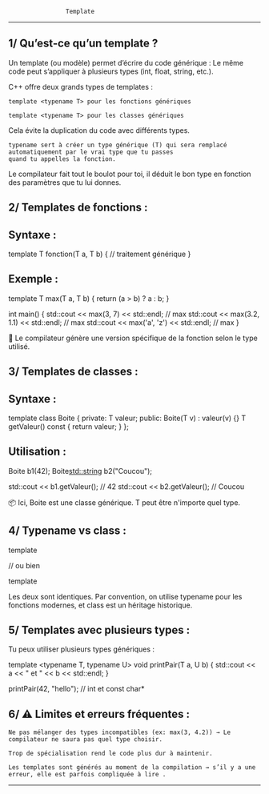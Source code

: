 					Template 
************************************************************************************************

1/ Qu’est-ce qu’un template ?
-----------------------------

Un template (ou modèle) permet d’écrire du code générique :
Le même code peut s’appliquer à plusieurs types (int, float, string, etc.).

C++ offre deux grands types de templates :

    template <typename T> pour les fonctions génériques

    template <typename T> pour les classes génériques

Cela évite la duplication du code avec différents types.

    typename sert à créer un type générique (T) qui sera remplacé automatiquement par le vrai type que tu passes 
    quand tu appelles la fonction.

Le compilateur fait tout le boulot pour toi, il déduit le bon type en fonction des paramètres que tu lui donnes.

2/ Templates de fonctions :
-----------------------------

Syntaxe :
---------

template <typename T>
T fonction(T a, T b) 
{
    // traitement générique
}

Exemple :
---------

template <typename T>
T max(T a, T b) 
{
    return (a > b) ? a : b;
}

int main() 
{
    std::cout << max(3, 7) << std::endl;      // max<int>
    std::cout << max(3.2, 1.1) << std::endl;  // max<double>
    std::cout << max('a', 'z') << std::endl;  // max<char>
}

📝 Le compilateur génère une version spécifique de la fonction selon le type utilisé.

3/ Templates de classes :
-------------------------

Syntaxe :
---------

template <typename T>
class Boite 
{
	private:
    		T valeur;
	public:
    		Boite(T v) : valeur(v) {}
    		T getValeur() const { return valeur; }
};

Utilisation :
-------------

Boite<int> b1(42);
Boite<std::string> b2("Coucou");

std::cout << b1.getValeur();    // 42
std::cout << b2.getValeur();    // Coucou

📦 Ici, Boite<T> est une classe générique. T peut être n'importe quel type.

4/ Typename vs class :
-------------------------

template <typename T>

// ou bien

template <class T>

Les deux sont identiques. Par convention, on utilise typename pour les fonctions modernes, et class est un héritage historique.

5/ Templates avec plusieurs types :
--------------------------------------

Tu peux utiliser plusieurs types génériques :

template <typename T, typename U>
void printPair(T a, U b) 
{
    std::cout << a << " et " << b << std::endl;
}

printPair(42, "hello");  // int et const char*

6/ ⚠️ Limites et erreurs fréquentes :
------------------------------------

    Ne pas mélanger des types incompatibles (ex: max(3, 4.2)) → Le compilateur ne saura pas quel type choisir.

    Trop de spécialisation rend le code plus dur à maintenir.

    Les templates sont générés au moment de la compilation → s’il y a une erreur, elle est parfois compliquée à lire .

***********************************************************************************************************************************
